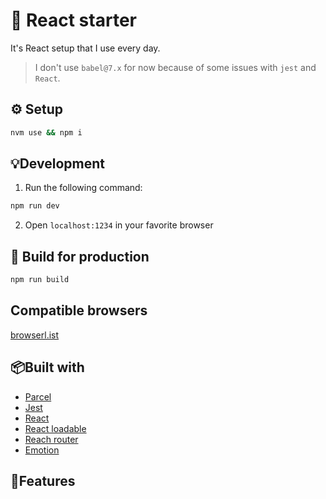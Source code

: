 # 🚀 React starter

It's React setup that I use every day.

> I don't use `babel@7.x` for now because of some issues with `jest` and `React`.

## ⚙️ Setup

```sh
nvm use && npm i
```

## 💡Development

1. Run the following command:

```sh
npm run dev
```

2. Open `localhost:1234` in your favorite browser

## 🎁 Build for production

```sh
npm run build
```

## Compatible browsers

[browserl.ist](https://browserl.ist/?q=%3E0.3%25%2C+not+ie+10%2C+not+ie+11%2C+not+op_mini+all)

## 📦Built with

- [Parcel](https://parceljs.org)
- [Jest](https://jestjs.io/)
- [React](https://reactjs.org/)
- [React loadable](https://github.com/jamiebuilds/react-loadable)
- [Reach router](https://reach.tech/router)
- [Emotion](https://emotion.sh/)

## 👻Features
